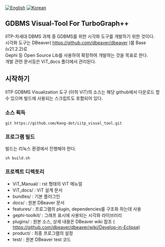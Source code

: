 [![English](
https://img.shields.io/badge/language-English-orange.svg)](README_EN.md)
[![Korean](
https://img.shields.io/badge/language-Korean-blue.svg)](README.md)

## GDBMS Visual-Tool For TurboGraph++ 

IITP-차세대 DBMS 과제 중 GDBMS를 위한 시각화 도구를 개발하기 위한 것이다.    
시각화 도구는 DBeaver( https://github.com/dbeaver/dbeaver )를 Base (v21.2.2)로  
Gephi 등 Open Source Lib를 사용하여 확장하여 개발하는 것을 목표로 한다.  
개발 관련 문서등은 ViT_docs 폴더에서 관리된다.

## 시작하기

IITP GDBMS Visualization 도구 (이하 ViT)의 소스는 해당 github에서 다운로드 할 수 있으며 빌드에 사용되는 스크립트도 포함되어 있다.

### 소스 획득

```
git https://github.com/Kang-dot/iitp_visual_tool.git
```

### 프로그램 빌드

빌드는 리눅스 환경에서 진행해야 한다.
```
sh build.sh
```

### 프로젝트 디렉토리

- ViT_Manual/ : rst 형태의 ViT 메뉴얼
- ViT_docs/ : ViT 설계 문서
- bundles/ : 기본 플러그인
- docs/ : 원본 DBeaver 문서
- features/ : 프로그램의 plugin, dependencies를 구조화 하는데 사용
- gephi-toolkit/ : 그래프 표시에 사용되는 시각화 라이브러리
- plugins/ : 원본 소스, 상세 내용은 DBeaver wiki 참조 ( https://github.com/dbeaver/dbeaver/wiki/Develop-in-Eclipse) 
- product/ : 최종 프로그램의 설정
- test/ : 원본 DBeaver test 코드
